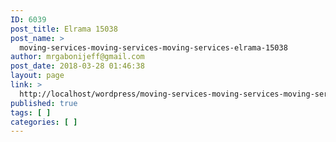 ```yaml
---
ID: 6039
post_title: Elrama 15038
post_name: >
  moving-services-moving-services-moving-services-elrama-15038
author: mrgabonijeff@gmail.com
post_date: 2018-03-28 01:46:38
layout: page
link: >
  http://localhost/wordpress/moving-services-moving-services-moving-services-elrama-15038/
published: true
tags: [ ]
categories: [ ]
---
```

